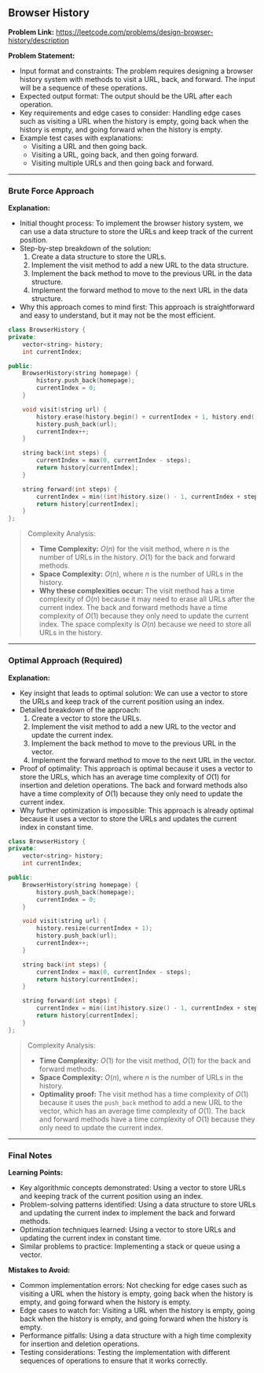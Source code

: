 ## Browser History
**Problem Link:** https://leetcode.com/problems/design-browser-history/description

**Problem Statement:**
- Input format and constraints: The problem requires designing a browser history system with methods to visit a URL, back, and forward. The input will be a sequence of these operations.
- Expected output format: The output should be the URL after each operation.
- Key requirements and edge cases to consider: Handling edge cases such as visiting a URL when the history is empty, going back when the history is empty, and going forward when the history is empty.
- Example test cases with explanations:
  - Visiting a URL and then going back.
  - Visiting a URL, going back, and then going forward.
  - Visiting multiple URLs and then going back and forward.

---

### Brute Force Approach

**Explanation:**
- Initial thought process: To implement the browser history system, we can use a data structure to store the URLs and keep track of the current position.
- Step-by-step breakdown of the solution:
  1. Create a data structure to store the URLs.
  2. Implement the visit method to add a new URL to the data structure.
  3. Implement the back method to move to the previous URL in the data structure.
  4. Implement the forward method to move to the next URL in the data structure.
- Why this approach comes to mind first: This approach is straightforward and easy to understand, but it may not be the most efficient.

```cpp
class BrowserHistory {
private:
    vector<string> history;
    int currentIndex;

public:
    BrowserHistory(string homepage) {
        history.push_back(homepage);
        currentIndex = 0;
    }

    void visit(string url) {
        history.erase(history.begin() + currentIndex + 1, history.end());
        history.push_back(url);
        currentIndex++;
    }

    string back(int steps) {
        currentIndex = max(0, currentIndex - steps);
        return history[currentIndex];
    }

    string forward(int steps) {
        currentIndex = min((int)history.size() - 1, currentIndex + steps);
        return history[currentIndex];
    }
};
```

> Complexity Analysis:
> - **Time Complexity:** $O(n)$ for the visit method, where $n$ is the number of URLs in the history. $O(1)$ for the back and forward methods.
> - **Space Complexity:** $O(n)$, where $n$ is the number of URLs in the history.
> - **Why these complexities occur:** The visit method has a time complexity of $O(n)$ because it may need to erase all URLs after the current index. The back and forward methods have a time complexity of $O(1)$ because they only need to update the current index. The space complexity is $O(n)$ because we need to store all URLs in the history.

---

### Optimal Approach (Required)

**Explanation:**
- Key insight that leads to optimal solution: We can use a vector to store the URLs and keep track of the current position using an index.
- Detailed breakdown of the approach:
  1. Create a vector to store the URLs.
  2. Implement the visit method to add a new URL to the vector and update the current index.
  3. Implement the back method to move to the previous URL in the vector.
  4. Implement the forward method to move to the next URL in the vector.
- Proof of optimality: This approach is optimal because it uses a vector to store the URLs, which has an average time complexity of $O(1)$ for insertion and deletion operations. The back and forward methods also have a time complexity of $O(1)$ because they only need to update the current index.
- Why further optimization is impossible: This approach is already optimal because it uses a vector to store the URLs and updates the current index in constant time.

```cpp
class BrowserHistory {
private:
    vector<string> history;
    int currentIndex;

public:
    BrowserHistory(string homepage) {
        history.push_back(homepage);
        currentIndex = 0;
    }

    void visit(string url) {
        history.resize(currentIndex + 1);
        history.push_back(url);
        currentIndex++;
    }

    string back(int steps) {
        currentIndex = max(0, currentIndex - steps);
        return history[currentIndex];
    }

    string forward(int steps) {
        currentIndex = min((int)history.size() - 1, currentIndex + steps);
        return history[currentIndex];
    }
};
```

> Complexity Analysis:
> - **Time Complexity:** $O(1)$ for the visit method, $O(1)$ for the back and forward methods.
> - **Space Complexity:** $O(n)$, where $n$ is the number of URLs in the history.
> - **Optimality proof:** The visit method has a time complexity of $O(1)$ because it uses the `push_back` method to add a new URL to the vector, which has an average time complexity of $O(1)$. The back and forward methods have a time complexity of $O(1)$ because they only need to update the current index.

---

### Final Notes

**Learning Points:**
- Key algorithmic concepts demonstrated: Using a vector to store URLs and keeping track of the current position using an index.
- Problem-solving patterns identified: Using a data structure to store URLs and updating the current index to implement the back and forward methods.
- Optimization techniques learned: Using a vector to store URLs and updating the current index in constant time.
- Similar problems to practice: Implementing a stack or queue using a vector.

**Mistakes to Avoid:**
- Common implementation errors: Not checking for edge cases such as visiting a URL when the history is empty, going back when the history is empty, and going forward when the history is empty.
- Edge cases to watch for: Visiting a URL when the history is empty, going back when the history is empty, and going forward when the history is empty.
- Performance pitfalls: Using a data structure with a high time complexity for insertion and deletion operations.
- Testing considerations: Testing the implementation with different sequences of operations to ensure that it works correctly.
